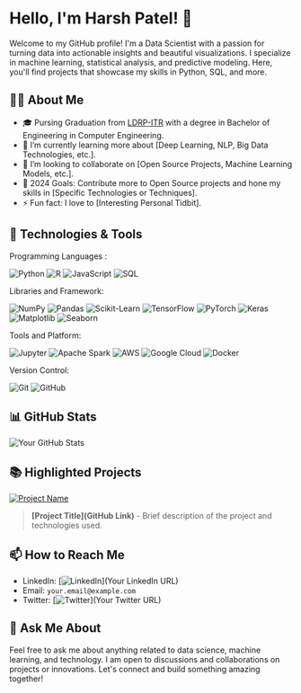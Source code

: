 # Hello, I'm Harsh Patel! 👋

Welcome to my GitHub profile! I'm a Data Scientist with a passion for turning data into actionable insights and beautiful visualizations. I specialize in machine learning, statistical analysis, and predictive modeling. Here, you'll find projects that showcase my skills in Python, SQL, and more.

## 🧑‍💻 About Me

- 🎓 Pursing Graduation from [LDRP-ITR](https://www.ldrp.ac.in/) with a degree in Bachelor of Engineering in Computer Engineering.
- 🌱 I’m currently learning more about [Deep Learning, NLP, Big Data Technologies, etc.].
- 👯 I’m looking to collaborate on [Open Source Projects, Machine Learning Models, etc.].
- 🥅 2024 Goals: Contribute more to Open Source projects and hone my skills in [Specific Technologies or Techniques].
- ⚡ Fun fact: I love to [Interesting Personal Tidbit].

## 🔧 Technologies & Tools

Programming Languages :

![Python](https://img.shields.io/badge/Code-Python-informational?style=flat&logo=python&logoColor=white&color=2bbc8a)
![R](https://img.shields.io/badge/Code-R-informational?style=flat&logo=r&logoColor=white&color=2bbc8a)
![JavaScript](https://img.shields.io/badge/Code-JavaScript-informational?style=flat&logo=javascript&logoColor=white&color=2bbc8a)
![SQL](https://img.shields.io/badge/Code-SQL-informational?style=flat&logo=mysql&logoColor=white&color=2bbc8a)

Libraries and Framework:

![NumPy](https://img.shields.io/badge/Library-NumPy-informational?style=flat&logo=numpy&logoColor=white&color=2bbc8a)
![Pandas](https://img.shields.io/badge/Library-Pandas-informational?style=flat&logo=pandas&logoColor=white&color=2bbc8a)
![Scikit-Learn](https://img.shields.io/badge/Library-ScikitLearn-informational?style=flat&logo=scikit-learn&logoColor=white&color=2bbc8a)
![TensorFlow](https://img.shields.io/badge/Library-TensorFlow-informational?style=flat&logo=tensorflow&logoColor=white&color=2bbc8a)
![PyTorch](https://img.shields.io/badge/Library-PyTorch-informational?style=flat&logo=pytorch&logoColor=white&color=2bbc8a)
![Keras](https://img.shields.io/badge/Library-Keras-informational?style=flat&logo=keras&logoColor=white&color=2bbc8a)
![Matplotlib](https://img.shields.io/badge/Library-Matplotlib-informational?style=flat&logo=matplotlib&logoColor=white&color=2bbc8a)
![Seaborn](https://img.shields.io/badge/Library-Seaborn-informational?style=flat&logo=seaborn&logoColor=white&color=2bbc8a)

Tools and Platform:

![Jupyter](https://img.shields.io/badge/Tool-Jupyter-informational?style=flat&logo=jupyter&logoColor=white&color=2bbc8a)
![Apache Spark](https://img.shields.io/badge/Tool-ApacheSpark-informational?style=flat&logo=apache-spark&logoColor=white&color=2bbc8a)
![AWS](https://img.shields.io/badge/Platform-AWS-informational?style=flat&logo=amazon-aws&logoColor=white&color=2bbc8a)
![Google Cloud](https://img.shields.io/badge/Platform-GoogleCloud-informational?style=flat&logo=google-cloud&logoColor=white&color=2bbc8a)
![Docker](https://img.shields.io/badge/Tool-Docker-informational?style=flat&logo=docker&logoColor=white&color=2bbc8a)

Version Control:

![Git](https://img.shields.io/badge/Tool-Git-informational?style=flat&logo=git&logoColor=white&color=2bbc8a)
![GitHub](https://img.shields.io/badge/Tool-GitHub-informational?style=flat&logo=github&logoColor=white&color=2bbc8a)


## 📊 GitHub Stats

![Your GitHub Stats](https://github-readme-stats.vercel.app/api?username=yourusername&show_icons=true&theme=tokyonight)

## 📚 Highlighted Projects

[![Project Name](https://github-readme-stats.vercel.app/api/pin/?username=yourusername&repo=repository-name&theme=tokyonight)](https://github.com/yourusername/repository-name)

> **[Project Title](GitHub Link)** - Brief description of the project and technologies used.

## 📫 How to Reach Me

- LinkedIn: [![LinkedIn](https://img.shields.io/badge/LinkedIn-Your_Linkedin_Profile-blue?style=flat&logo=linkedin)](Your LinkedIn URL)
- Email: `your.email@example.com`
- Twitter: [![Twitter](https://img.shields.io/badge/Twitter-Your_Twitter_Profile-blue?style=flat&logo=twitter)](Your Twitter URL)

## 💬 Ask Me About

Feel free to ask me about anything related to data science, machine learning, and technology. I am open to discussions and collaborations on projects or innovations. Let's connect and build something amazing together!
